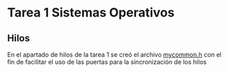 # Tarea 1 Sistemas Operativos 

## Hilos

En el apartado de hilos de la tarea 1 se creó el archivo 
[mycommon.h](mycommon.h) con el fin de facilitar el uso de las puertas 
para la sincronización de los hilos 



